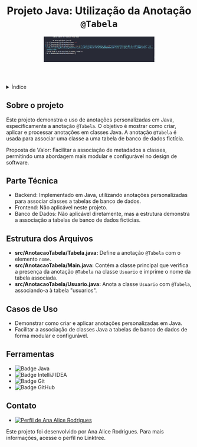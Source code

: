 <!DOCTYPE html>
<html lang="pt-br">
<head>
    <meta charset="UTF-8">
    <meta name="viewport" content="width=device-width, initial-scale=1.0">
    <meta name="description" content="Projeto Java: Utilização da Anotação @Tabela">
    <meta name="keywords" content="Java, Anotação, @Tabela, Projeto">
    <meta name="author" content="Ana Alice Rodrigues">
    <title>Projeto Java: Utilização da Anotação @Tabela</title>
</head>
<body>

<header>
    <h1>Projeto Java: Utilização da Anotação <code>@Tabela</code></h1>
    <img src="/img/anotacions1.png" alt="resultado" width="300" height="auto">
</header>

<details>
    <summary>Índice</summary>
    <ol>
        <li><a href="#sobre-o-projeto">Sobre o projeto</a></li>
        <li><a href="#parte-tecnica">Parte Técnica</a></li>
        <li><a href="#estrutura-dos-arquivos">Estrutura dos Arquivos</a></li>
        <li><a href="#casos-de-uso">Casos de Uso</a></li>
        <li><a href="#ferramentas">Ferramentas</a></li>
        <li><a href="#contato">Contato</a></li>
    </ol>
</details>

<section id="sobre-o-projeto">
    <h2>Sobre o projeto</h2>
    <p>Este projeto demonstra o uso de anotações personalizadas em Java, especificamente a anotação <code>@Tabela</code>. O objetivo é mostrar como criar, aplicar e processar anotações em classes Java. A anotação <code>@Tabela</code> é usada para associar uma classe a uma tabela de banco de dados fictícia.</p>
    <p>Proposta de Valor: Facilitar a associação de metadados a classes, permitindo uma abordagem mais modular e configurável no design de software.</p>
</section>

<section id="parte-tecnica">
    <h2>Parte Técnica</h2>
    <ul>
        <li>Backend: Implementado em Java, utilizando anotações personalizadas para associar classes a tabelas de banco de dados.</li>
        <li>Frontend: Não aplicável neste projeto.</li>
        <li>Banco de Dados: Não aplicável diretamente, mas a estrutura demonstra a associação a tabelas de banco de dados fictícias.</li>
    </ul>
</section>

<section id="estrutura-dos-arquivos">
    <h2>Estrutura dos Arquivos</h2>
    <ul>
        <li><strong>src/AnotacaoTabela/Tabela.java:</strong> Define a anotação <code>@Tabela</code> com o elemento <code>nome</code>.</li>
        <li><strong>src/AnotacaoTabela/Main.java:</strong> Contém a classe principal que verifica a presença da anotação <code>@Tabela</code> na classe <code>Usuario</code> e imprime o nome da tabela associada.</li>
        <li><strong>src/AnotacaoTabela/Usuario.java:</strong> Anota a classe <code>Usuario</code> com <code>@Tabela</code>, associando-a à tabela "usuarios".</li>
    </ul>
</section>

<section id="casos-de-uso">
    <h2>Casos de Uso</h2>
    <ul>
        <li>Demonstrar como criar e aplicar anotações personalizadas em Java.</li>
        <li>Facilitar a associação de classes Java a tabelas de banco de dados de forma modular e configurável.</li>
    </ul>
</section>

<section id="ferramentas">
    <h2>Ferramentas</h2>
    <ul>
        <li><img src="https://img.shields.io/badge/Java-007396?style=for-the-badge&logo=java&logoColor=white" alt="Badge Java"></li>
        <li><img src="https://img.shields.io/badge/IntelliJ%20IDEA-000000?style=for-the-badge&logo=intellij%20idea&logoColor=white" alt="Badge IntelliJ IDEA"></li>
        <li><img src="https://img.shields.io/badge/Git-F05032?style=for-the-badge&logo=git&logoColor=white" alt="Badge Git"></li>
        <li><img src="https://img.shields.io/badge/GitHub-181717?style=for-the-badge&logo=github&logoColor=white" alt="Badge GitHub"></li>
    </ul>
</section>

<section id="contato">
    <h2>Contato</h2>
    <ul>
        <li><a href="https://linktr.ee/anaeanali5" target="_blank"><img src="https://img.shields.io/badge/Ana_Alice_Rodrigues-blue?style=for-the-badge" alt="Perfil de Ana Alice Rodrigues"></a></li>
    </ul>
    <p>Este projeto foi desenvolvido por Ana Alice Rodrigues. Para mais informações, acesse o perfil no Linktree.</p>
</section>

</body>
</html>
